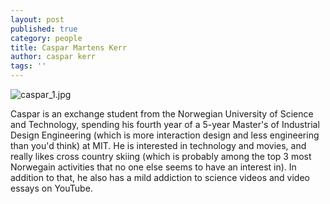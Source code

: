 ```yaml
---
layout: post
published: true
category: people
title: Caspar Martens Kerr
author: caspar kerr
tags: ''
---
```

![caspar_1.jpg]({{site.baseurl}}/assets/caspar_1.jpg)

Caspar is an exchange student from the Norwegian University of Science and Technology, spending his fourth year of a 5-year Master's of Industrial Design Engineering (which is more interaction design and less engineering than you'd think) at MIT. He is interested in technology and movies, and really likes cross country skiing (which is probably among the top 3 most Norwegain activities that no one else seems to have an interest in). In addition to that, he also has a mild addiction to science videos and video essays on YouTube.
